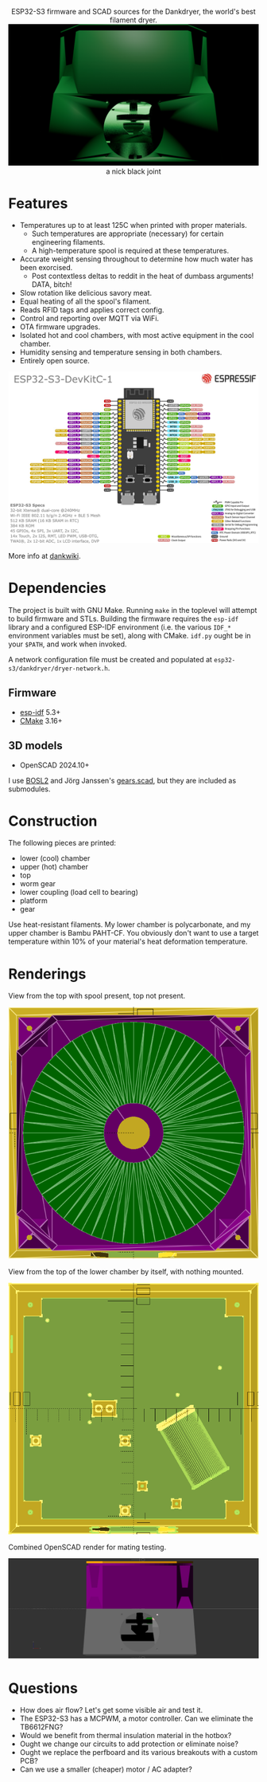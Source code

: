 <p align="center">
ESP32-S3 firmware and SCAD sources for the Dankdryer, the world's best filament dryer.
 <img alt="Side view" src="images/render.png"/>
 a nick black joint
</p>

# Features

* Temperatures up to at least 125C when printed with proper materials.
  * Such temperatures are appropriate (necessary) for certain engineering filaments.
  * A high-temperature spool is required at these temperatures.
* Accurate weight sensing throughout to determine how much water has been exorcised.
  * Post contextless deltas to reddit in the heat of dumbass arguments! DATA, bitch!
* Slow rotation like delicious savory meat.
* Equal heating of all the spool's filament.
* Reads RFID tags and applies correct config.
* Control and reporting over MQTT via WiFi.
* OTA firmware upgrades.
* Isolated hot and cool chambers, with most active equipment in the cool chamber.
* Humidity sensing and temperature sensing in both chambers.
* Entirely open source.

<p align="center">
<img alt="ESP32-S3-DevKitC-1 pinout" src="ESP32-S3_DevKitC-1_pinlayout_v1.1.jpg"/>
</p>

More info at [dankwiki](https://nick-black.com/dankwiki/index.php/Dankdryer).

# Dependencies

The project is built with GNU Make.
Running `make` in the toplevel will attempt to build firmware and STLs.
Building the firmware requires the `esp-idf` library and a configured
ESP-IDF environment (i.e. the various `IDF_*` environment variables
must be set), along with CMake. `idf.py` ought be in your `$PATH`,
and work when invoked.

A network configuration file must be created and populated at
`esp32-s3/dankdryer/dryer-network.h`.

## Firmware
* [esp-idf](https://github.com/espressif/esp-idf) 5.3+
* [CMake](https://gitlab.kitware.com/cmake/cmake) 3.16+

## 3D models
* OpenSCAD 2024.10+

I use
[BOSL2](https://github.com/BelfrySCAD/BOSL2) and
Jörg Janssen's [gears.scad](https://github.com/chrisspen/gears), but
they are included as submodules.

# Construction

The following pieces are printed:
 * lower (cool) chamber
 * upper (hot) chamber
 * top
 * worm gear
 * lower coupling (load cell to bearing)
 * platform
 * gear

Use heat-resistant filaments. My lower chamber is polycarbonate, and my upper
chamber is Bambu PAHT-CF. You obviously don't want to use a target temperature
within 10% of your material's heat deformation temperature.

# Renderings

View from the top with spool present, top not present.

<p align="center">
<img alt="Top view, cutaway" src="images/topview-cutaway.png"/>
</p>

View from the top of the lower chamber by itself, with nothing mounted.

<p align="center">
<img alt="Top view, lower chamber" src="images/topview-croom.png"/>
</p>

Combined OpenSCAD render for mating testing.

<p align="center">
 <img alt="Combined render" src="images/stl.png"/>
</p>

# Questions

* How does air flow? Let's get some visible air and test it.
* The ESP32-S3 has a MCPWM, a motor controller. Can we eliminate the TB6612FNG?
* Would we benefit from thermal insulation material in the hotbox?
* Ought we change our circuits to add protection or eliminate noise?
* Ought we replace the perfboard and its various breakouts with a custom PCB?
* Can we use a smaller (cheaper) motor / AC adapter?
